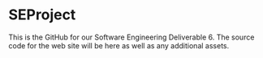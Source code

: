 # SEProject
This is the GitHub for our Software Engineering Deliverable 6.
The source code for the web site will be here as well as any additional assets.
